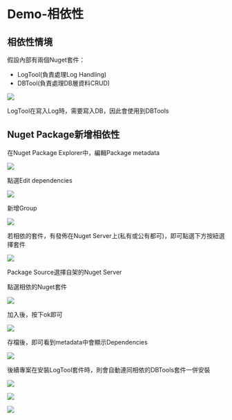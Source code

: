 # Demo-相依性

## 相依性情境

假設內部有兩個Nuget套件：

* LogTool\(負責處理Log Handling\)
* DBTool\(負責處理DB層資料CRUD\)

![](../../.gitbook/assets/image%20%28395%29.png)

LogTool在寫入Log時，需要寫入DB，因此會使用到DBTools

## Nuget Package新增相依性

在Nuget Package Explorer中，編輯Package metadata

![](../../.gitbook/assets/image%20%28355%29.png)

點選Edit dependencies

![](../../.gitbook/assets/image%20%28262%29.png)

新增Group

![](../../.gitbook/assets/image%20%28275%29.png)

若相依的套件，有發佈在Nuget Server上\(私有或公有都可\)，即可點選下方按紐選擇套件

![](../../.gitbook/assets/image%20%28387%29.png)

Package Source選擇自架的Nuget Server

點選相依的Nuget套件

![](../../.gitbook/assets/image%20%28372%29.png)

加入後，按下ok即可

![](../../.gitbook/assets/image%20%28435%29.png)

存檔後，即可看到metadata中會顯示Dependencies

![](../../.gitbook/assets/image%20%28132%29.png)

後續專案在安裝LogTool套件時，則會自動連同相依的DBTools套件一併安裝

![](../../.gitbook/assets/image%20%28297%29.png)

![](../../.gitbook/assets/image%20%28196%29.png)

![](../../.gitbook/assets/image%20%28383%29.png)

